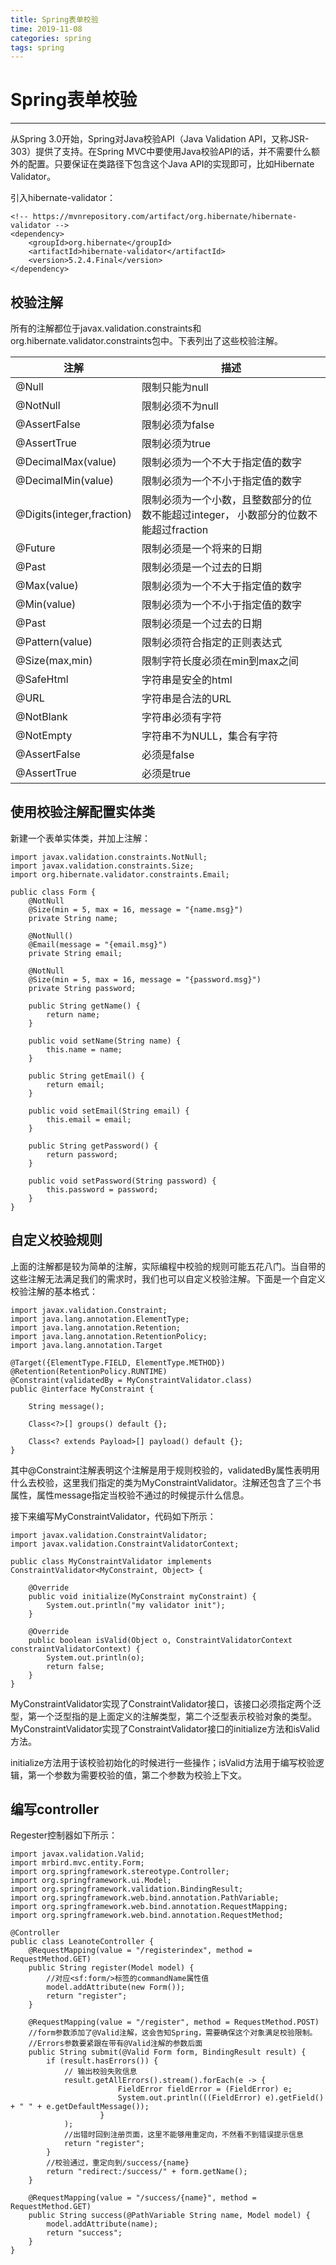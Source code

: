 ```yaml
---
title: Spring表单校验
time: 2019-11-08
categories: spring
tags: spring
---
```


# Spring表单校验
---
从Spring 3.0开始，Spring对Java校验API（Java Validation API，又称JSR-303）提供了支持。在Spring MVC中要使用Java校验API的话，并不需要什么额外的配置。只要保证在类路径下包含这个Java API的实现即可，比如Hibernate Validator。

引入hibernate-validator：
```
<!-- https://mvnrepository.com/artifact/org.hibernate/hibernate-validator -->
<dependency>
    <groupId>org.hibernate</groupId>
    <artifactId>hibernate-validator</artifactId>
    <version>5.2.4.Final</version>
</dependency>
```

## 校验注解
所有的注解都位于javax.validation.constraints和org.hibernate.validator.constraints包中。下表列出了这些校验注解。

注解	|描述
---|----
@Null|	限制只能为null
@NotNull|	限制必须不为null
@AssertFalse|	限制必须为false
@AssertTrue	|限制必须为true
@DecimalMax(value)|	限制必须为一个不大于指定值的数字
@DecimalMin(value)|	限制必须为一个不小于指定值的数字
@Digits(integer,fraction)|	限制必须为一个小数，且整数部分的位数不能超过integer， 小数部分的位数不能超过fraction
@Future	|限制必须是一个将来的日期
@Past	|限制必须是一个过去的日期
@Max(value)|	限制必须为一个不大于指定值的数字
@Min(value)	|限制必须为一个不小于指定值的数字
@Past|	限制必须是一个过去的日期
@Pattern(value)|	限制必须符合指定的正则表达式
@Size(max,min)	|限制字符长度必须在min到max之间
@SafeHtml	|字符串是安全的html
@URL	|字符串是合法的URL
@NotBlank|	字符串必须有字符
@NotEmpty|	字符串不为NULL，集合有字符
@AssertFalse|	必须是false
@AssertTrue	|必须是true

## 使用校验注解配置实体类
新建一个表单实体类，并加上注解：
```
import javax.validation.constraints.NotNull;
import javax.validation.constraints.Size;
import org.hibernate.validator.constraints.Email;
 
public class Form {
    @NotNull
    @Size(min = 5, max = 16, message = "{name.msg}")
    private String name;

    @NotNull()
    @Email(message = "{email.msg}")
    private String email;

    @NotNull
    @Size(min = 5, max = 16, message = "{password.msg}")
    private String password;

    public String getName() {
        return name;
    }

    public void setName(String name) {
        this.name = name;
    }

    public String getEmail() {
        return email;
    }

    public void setEmail(String email) {
        this.email = email;
    }

    public String getPassword() {
        return password;
    }

    public void setPassword(String password) {
        this.password = password;
    }
}
```

## 自定义校验规则
上面的注解都是较为简单的注解，实际编程中校验的规则可能五花八门。当自带的这些注解无法满足我们的需求时，我们也可以自定义校验注解。下面是一个自定义校验注解的基本格式：
```
import javax.validation.Constraint;
import java.lang.annotation.ElementType;
import java.lang.annotation.Retention;
import java.lang.annotation.RetentionPolicy;
import java.lang.annotation.Target

@Target({ElementType.FIELD, ElementType.METHOD})
@Retention(RetentionPolicy.RUNTIME)
@Constraint(validatedBy = MyConstraintValidator.class)
public @interface MyConstraint {

    String message();

    Class<?>[] groups() default {};

    Class<? extends Payload>[] payload() default {};
}
```

其中@Constraint注解表明这个注解是用于规则校验的，validatedBy属性表明用什么去校验，这里我们指定的类为MyConstraintValidator。注解还包含了三个书属性，属性message指定当校验不通过的时候提示什么信息。

接下来编写MyConstraintValidator，代码如下所示：
```
import javax.validation.ConstraintValidator;
import javax.validation.ConstraintValidatorContext;

public class MyConstraintValidator implements ConstraintValidator<MyConstraint, Object> {

    @Override
    public void initialize(MyConstraint myConstraint) {
        System.out.println("my validator init");
    }

    @Override
    public boolean isValid(Object o, ConstraintValidatorContext constraintValidatorContext) {
        System.out.println(o);
        return false;
    }
}
```

MyConstraintValidator实现了ConstraintValidator接口，该接口必须指定两个泛型，第一个泛型指的是上面定义的注解类型，第二个泛型表示校验对象的类型。MyConstraintValidator实现了ConstraintValidator接口的initialize方法和isValid方法。

initialize方法用于该校验初始化的时候进行一些操作；isValid方法用于编写校验逻辑，第一个参数为需要校验的值，第二个参数为校验上下文。

## 编写controller
Regester控制器如下所示：
```
import javax.validation.Valid;
import mrbird.mvc.entity.Form;
import org.springframework.stereotype.Controller;
import org.springframework.ui.Model;
import org.springframework.validation.BindingResult;
import org.springframework.web.bind.annotation.PathVariable;
import org.springframework.web.bind.annotation.RequestMapping;
import org.springframework.web.bind.annotation.RequestMethod;

@Controller
public class LeanoteController {
    @RequestMapping(value = "/registerindex", method = RequestMethod.GET)
    public String register(Model model) {
        //对应<sf:form/>标签的commandName属性值
        model.addAttribute(new Form());
        return "register";
    }

    @RequestMapping(value = "/register", method = RequestMethod.POST)
    //form参数添加了@Valid注解，这会告知Spring，需要确保这个对象满足校验限制。
    //Errors参数要紧跟在带有@Valid注解的参数后面
    public String submit(@Valid Form form, BindingResult result) {
        if (result.hasErrors()) {
            // 输出校验失败信息
            result.getAllErrors().stream().forEach(e -> {
                        FieldError fieldError = (FieldError) e;
                        System.out.println(((FieldError) e).getField() + " " + e.getDefaultMessage());
                    }
            );
            //出错时回到注册页面，这里不能够用重定向，不然看不到错误提示信息
            return "register";
        }
        //校验通过，重定向到/success/{name}
        return "redirect:/success/" + form.getName();
    }

    @RequestMapping(value = "/success/{name}", method = RequestMethod.GET)
    public String success(@PathVariable String name, Model model) {
        model.addAttribute(name);
        return "success";
    }
}
```